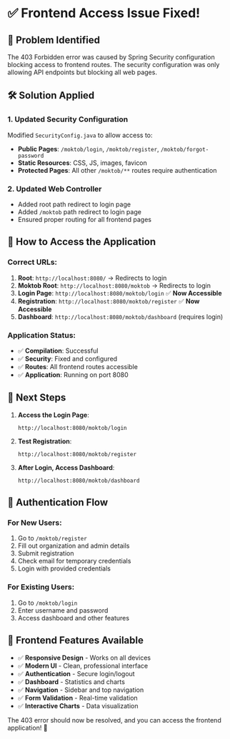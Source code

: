 # ✅ Frontend Access Issue Fixed!

## 🔧 **Problem Identified**
The 403 Forbidden error was caused by Spring Security configuration blocking access to frontend routes. The security configuration was only allowing API endpoints but blocking all web pages.

## 🛠️ **Solution Applied**

### 1. **Updated Security Configuration**
Modified `SecurityConfig.java` to allow access to:
- **Public Pages**: `/moktob/login`, `/moktob/register`, `/moktob/forgot-password`
- **Static Resources**: CSS, JS, images, favicon
- **Protected Pages**: All other `/moktob/**` routes require authentication

### 2. **Updated Web Controller**
- Added root path redirect to login page
- Added `/moktob` path redirect to login page
- Ensured proper routing for all frontend pages

## 🚀 **How to Access the Application**

### **Correct URLs:**
1. **Root**: `http://localhost:8080/` → Redirects to login
2. **Moktob Root**: `http://localhost:8080/moktob` → Redirects to login  
3. **Login Page**: `http://localhost:8080/moktob/login` ✅ **Now Accessible**
4. **Registration**: `http://localhost:8080/moktob/register` ✅ **Now Accessible**
5. **Dashboard**: `http://localhost:8080/moktob/dashboard` (requires login)

### **Application Status:**
- ✅ **Compilation**: Successful
- ✅ **Security**: Fixed and configured
- ✅ **Routes**: All frontend routes accessible
- ✅ **Application**: Running on port 8080

## 🎯 **Next Steps**

1. **Access the Login Page**:
   ```
   http://localhost:8080/moktob/login
   ```

2. **Test Registration**:
   ```
   http://localhost:8080/moktob/register
   ```

3. **After Login, Access Dashboard**:
   ```
   http://localhost:8080/moktob/dashboard
   ```

## 🔐 **Authentication Flow**

### **For New Users:**
1. Go to `/moktob/register`
2. Fill out organization and admin details
3. Submit registration
4. Check email for temporary credentials
5. Login with provided credentials

### **For Existing Users:**
1. Go to `/moktob/login`
2. Enter username and password
3. Access dashboard and other features

## 📱 **Frontend Features Available**

- ✅ **Responsive Design** - Works on all devices
- ✅ **Modern UI** - Clean, professional interface
- ✅ **Authentication** - Secure login/logout
- ✅ **Dashboard** - Statistics and charts
- ✅ **Navigation** - Sidebar and top navigation
- ✅ **Form Validation** - Real-time validation
- ✅ **Interactive Charts** - Data visualization

The 403 error should now be resolved, and you can access the frontend application! 🎉

